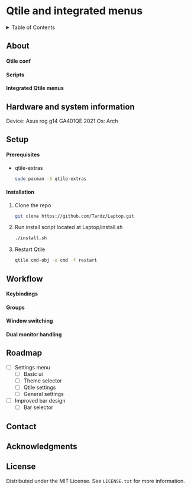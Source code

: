 <a name="readme-top"></a>
<!-- ABOUT THE PROJECT -->
# Qtile and integrated menus
<!-- TABLE OF CONTENTS -->
<details>
  <summary>Table of Contents</summary>
  <ol>
    <li>
      <a href="#About">About</a>
      <ul>
        <li><a href="#QtileConf">Qtile conf</a></li>
        <li><a href="#Scripts">Scripts</a></li>
        <li><a href="#Menus">Integrated Qtile menus</a></li>
      </ul>
    </li>
    <li><a href="#hardware">Hardware and system information</a></li>
    <li>
      <a href="#getting-started">Setup</a>
      <ul>
        <li><a href="#prerequisites">Prerequisites</a></li>
        <li><a href="#installation">Installation</a></li>
      </ul>
    </li>
    <li>
      <a href="#workflow">Workflow</a>
      <ul>
        <li><a href="#keybindings">Keybindings</a></li>
        <li><a href="#groups">Groups</a></li>
        <li><a href="#windowSwitching">Window switching</a></li>
        <li><a href="#dualMonitor">Dual monitor handling</a></li>
      </ul>
    </li>
    <li><a href="#roadmap">Roadmap</a></li>
    <li><a href="#license">License</a></li>
    <li><a href="#contact">Contact</a></li>
    <li><a href="#acknowledgments">Acknowledgments</a></li>
  </ol>
</details>

## About

#### Qtile conf

#### Scripts

#### Integrated Qtile menus

## Hardware and system information

Device: Asus rog g14 GA401QE 2021
Os: Arch

## Setup

#### Prerequisites
* qtile-extras

   ```sh
   sudo pacman -S qtile-extras
   ```

#### Installation 
1. Clone the repo

   ```sh
   git clone https://github.com/Tardz/Laptop.git
   ```
   
2. Run install script located at Laptop/install.sh
   
   ```sh
   ./install.sh
   ```
   
3. Restart Qtile
   
   ```sh
   qtile cmd-obj -o cmd -f restart
   ```

<!-- USAGE EXAMPLES -->
## Workflow

#### Keybindings
#### Groups
#### Window switching
#### Dual monitor handling

<!-- ROADMAP -->
## Roadmap

- [ ] Settings menu
    - [ ] Basic ui
    - [ ] Theme selector
    - [ ] Qtile settings
    - [ ] General settings

- [ ] Improved bar design
    - [ ] Bar selector

<!-- CONTACT -->
## Contact

<!-- ACKNOWLEDGMENTS -->
## Acknowledgments

<!-- LICENSE -->
## License

Distributed under the MIT License. See `LICENSE.txt` for more information.


